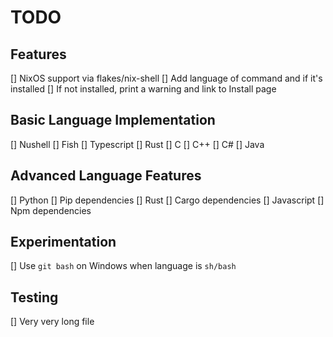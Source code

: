 # TODO

## Features
[] NixOS support via flakes/nix-shell
[] Add language of command and if it's installed
    [] If not installed, print a warning and link to Install page

## Basic Language Implementation
[] Nushell
[] Fish
[] Typescript
[] Rust
[] C
[] C++
[] C#
[] Java

## Advanced Language Features
[] Python
    [] Pip dependencies
[] Rust
    [] Cargo dependencies
[] Javascript
    [] Npm dependencies


## Experimentation
[] Use `git bash` on Windows when language is `sh/bash`

## Testing
[] Very very long file